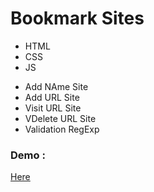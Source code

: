 # Bookmark Sites
<ul>
  <li>HTML</li>
  <li>CSS</li>
  <li>JS</li>
</ul>

<ul>
  <li>Add NAme Site</li>
  <li>Add URL Site</li>
  <li>Visit URL Site</li>
  <li>VDelete URL Site</li>
  <li>Validation RegExp</li>
</ul>

<h3>Demo : </h3> <a href = "https://fakhrbasha.github.io/Bookmark/" target="_blank" >Here</a>
